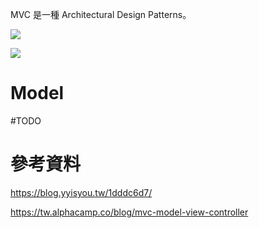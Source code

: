 MVC 是一種 Architectural Design Patterns。

![](<https://raw.githubusercontent.com/Jamison-Chen/KM-software/master/img/Traditional MVC Process.png>)

![](<https://raw.githubusercontent.com/Jamison-Chen/KM-software/master/img/Modern MVC Process.png>)

# Model

#TODO

# 參考資料

<https://blog.yyisyou.tw/1dddc6d7/>

<https://tw.alphacamp.co/blog/mvc-model-view-controller>
